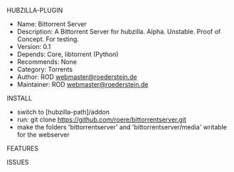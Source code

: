 HUBZILLA-PLUGIN
 * Name: Bittorrent Server
 * Description: A Bittorrent Server for hubzilla. Alpha. Unstable. Proof of Concept. For testing.
 * Version: 0.1
 * Depends: Core, libtorrent (Python)
 * Recommends: None
 * Category: Torrents
 * Author: ROD <webmaster@roederstein.de>
 * Maintainer: ROD <webmaster@roederstein.de>


INSTALL
 - switch to [hubzilla-path]/addon
 - run: git clone https://github.com/roere/bittorrentserver.git
 - make the folders 'bittorrentserver' and 'bittorrentserver/media' writable for the webserver

FEATURES


ISSUES

